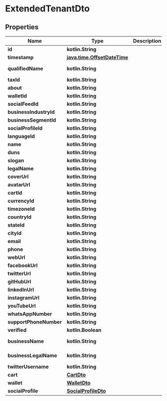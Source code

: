 
# ExtendedTenantDto

## Properties
| Name | Type | Description | Notes |
| ------------ | ------------- | ------------- | ------------- |
| **id** | **kotlin.String** |  |  [optional] |
| **timestamp** | [**java.time.OffsetDateTime**](java.time.OffsetDateTime.md) |  |  [optional] |
| **qualifiedName** | **kotlin.String** |  |  [optional] [readonly] |
| **taxId** | **kotlin.String** |  |  [optional] |
| **about** | **kotlin.String** |  |  [optional] |
| **walletId** | **kotlin.String** |  |  [optional] |
| **socialFeedId** | **kotlin.String** |  |  [optional] |
| **businessIndustryId** | **kotlin.String** |  |  [optional] |
| **businessSegmentId** | **kotlin.String** |  |  [optional] |
| **socialProfileId** | **kotlin.String** |  |  [optional] |
| **languageId** | **kotlin.String** |  |  [optional] |
| **name** | **kotlin.String** |  |  [optional] |
| **duns** | **kotlin.String** |  |  [optional] |
| **slogan** | **kotlin.String** |  |  [optional] |
| **legalName** | **kotlin.String** |  |  [optional] |
| **coverUrl** | **kotlin.String** |  |  [optional] |
| **avatarUrl** | **kotlin.String** |  |  [optional] |
| **cartId** | **kotlin.String** |  |  [optional] |
| **currencyId** | **kotlin.String** |  |  [optional] |
| **timezoneId** | **kotlin.String** |  |  [optional] |
| **countryId** | **kotlin.String** |  |  [optional] |
| **stateId** | **kotlin.String** |  |  [optional] |
| **cityId** | **kotlin.String** |  |  [optional] |
| **email** | **kotlin.String** |  |  [optional] |
| **phone** | **kotlin.String** |  |  [optional] |
| **webUrl** | **kotlin.String** |  |  [optional] |
| **facebookUrl** | **kotlin.String** |  |  [optional] |
| **twitterUrl** | **kotlin.String** |  |  [optional] |
| **gitHubUrl** | **kotlin.String** |  |  [optional] |
| **linkedInUrl** | **kotlin.String** |  |  [optional] |
| **instagramUrl** | **kotlin.String** |  |  [optional] |
| **youTubeUrl** | **kotlin.String** |  |  [optional] |
| **whatsAppNumber** | **kotlin.String** |  |  [optional] |
| **supportPhoneNumber** | **kotlin.String** |  |  [optional] |
| **verified** | **kotlin.Boolean** |  |  [optional] |
| **businessName** | **kotlin.String** |  |  [optional] [readonly] |
| **businessLegalName** | **kotlin.String** |  |  [optional] [readonly] |
| **twitterUsername** | **kotlin.String** |  |  [optional] |
| **cart** | [**CartDto**](CartDto.md) |  |  [optional] |
| **wallet** | [**WalletDto**](WalletDto.md) |  |  [optional] |
| **socialProfile** | [**SocialProfileDto**](SocialProfileDto.md) |  |  [optional] |



